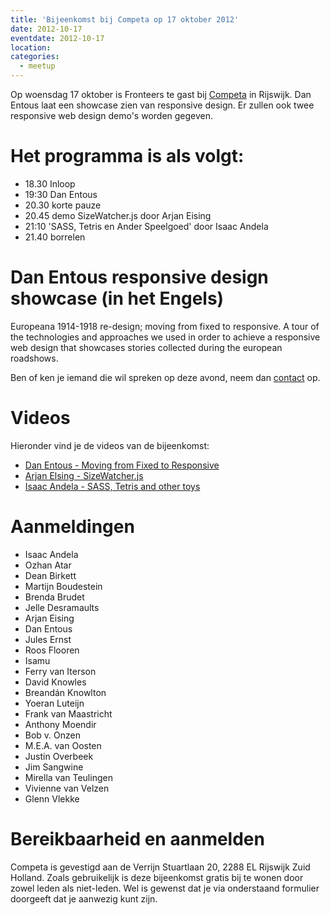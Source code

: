 ```yaml
---
title: 'Bijeenkomst bij Competa op 17 oktober 2012'
date: 2012-10-17
eventdate: 2012-10-17
location:
categories:
  - meetup
---
```


Op woensdag 17 oktober is Fronteers te gast bij [Competa](http://competa.com) in Rijswijk. Dan Entous laat een showcase zien van responsive design. Er zullen ook twee responsive web design demo's worden gegeven.

# Het programma is als volgt:

- 18.30 Inloop
- 19:30 Dan Entous
- 20.30 korte pauze
- 20.45 demo SizeWatcher.js door Arjan Eising
- 21:10 'SASS, Tetris en Ander Speelgoed' door Isaac Andela
- 21.40 borrelen

# Dan Entous responsive design showcase (in het Engels)

Europeana 1914-1918 re-design; moving from fixed to responsive. A tour of the technologies and approaches we used in order to achieve a responsive web design that showcases stories collected during the european roadshows.

Ben of ken je iemand die wil spreken op deze avond, neem dan [contact](/contact) op.

# Videos

Hieronder vind je de videos van de bijeenkomst:

- [Dan Entous - Moving from Fixed to Responsive](https://www.youtube.com/watch?v=pdKa2CC0GLY)
- [Arjan Elsing - SizeWatcher.js](https://www.youtube.com/watch?v=uJ9Htnq9uzw)
- [Isaac Andela - SASS, Tetris and other toys](https://www.youtube.com/watch?v=WFbk44WEwIk)

# Aanmeldingen

- Isaac Andela
- Ozhan Atar
- Dean Birkett
- Martijn Boudestein
- Brenda Brudet
- Jelle Desramaults
- Arjan Eising
- Dan Entous
- Jules Ernst
- Roos Flooren
- Isamu
- Ferry van Iterson
- David Knowles
- Breandán Knowlton
- Yoeran Luteijn
- Frank van Maastricht
- Anthony Moendir
- Bob v. Onzen
- M.E.A. van Oosten
- Justin Overbeek
- Jim Sangwine
- Mirella van Teulingen
- Vivienne van Velzen
- Glenn Vlekke

# Bereikbaarheid en aanmelden

Competa is gevestigd aan de Verrijn Stuartlaan 20, 2288 EL Rijswijk Zuid Holland. Zoals gebruikelijk is deze bijeenkomst gratis bij te wonen door zowel leden als niet-leden. Wel is gewenst dat je via onderstaand formulier doorgeeft dat je aanwezig kunt zijn.

